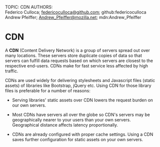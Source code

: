 TOPIC: CDN
AUTHORS: Federico Culloca; federicoculloca@github.com; github:federicoculloca
         Andrew Pfeiffer; Andrew_Pfeiffer@mozilla.net; mdn:Andrew_Pfeiffer

# CDN

A **CDN** (Content Delivery Network) is a group of servers spread out over many locations.
These servers store duplicate copies of data so that servers can fulfill data requests based on
which servers are closest to the respective end-users.
CDNs make for fast service less affected by high traffic.

CDNs are used widely for delivering stylesheets and Javascript files (static assets)
of libraries like Bootstrap, jQuery etc.
Using CDN for those library files is preferable for a number of reasons:

- Serving libraries' static assets over CDN lowers the request burden on our own servers.

- Most CDNs have servers all over the globe so CDN's servers may be geographically nearer to your
users than your own servers. Geographical distance affects latency proportionally.

- CDNs are already configured with proper cache settings. Using a CDN saves further configuration
for static assets on your own servers.
